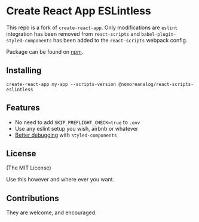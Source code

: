 # Create React App ESLintless

This repo is a fork of `create-react-app`. Only modifications are `eslint` integration has been removed from `react-scripts` and `babel-plugin-styled-components` has been added to the `react-scripts` webpack config.

Package can be found on [npm](https://www.npmjs.com/package/@nomoreanalog/react-scripts-eslintless).

## Installing

`create-react-app my-app --scripts-version @nomoreanalog/react-scripts-eslintless`

## Features

- No need to add `SKIP_PREFLIGHT_CHECK=true` to `.env`
- Use any eslint setup you wish, airbnb or whatever
- [Better debugging](https://www.styled-components.com/docs/tooling#usage) with `styled-components`

## License

(The MIT License)

Use this however and where ever you want.

## Contributions

They are welcome, and encouraged.
